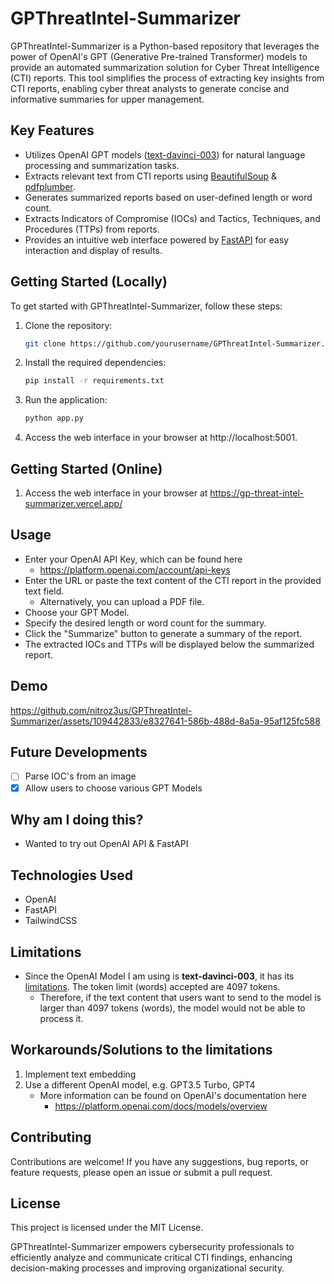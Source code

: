 # GPThreatIntel-Summarizer

GPThreatIntel-Summarizer is a Python-based repository that leverages the power of OpenAI's GPT (Generative Pre-trained Transformer) models to provide an automated summarization solution for Cyber Threat Intelligence (CTI) reports. This tool simplifies the process of extracting key insights from CTI reports, enabling cyber threat analysts to generate concise and informative summaries for upper management.

## Key Features

- Utilizes OpenAI GPT models ([text-davinci-003](https://platform.openai.com/docs/models/overview)) for natural language processing and summarization tasks.
- Extracts relevant text from CTI reports using [BeautifulSoup](https://www.crummy.com/software/BeautifulSoup/bs4/doc/) & [pdfplumber](https://github.com/jsvine/pdfplumber).
- Generates summarized reports based on user-defined length or word count.
- Extracts Indicators of Compromise (IOCs) and Tactics, Techniques, and Procedures (TTPs) from reports.
- Provides an intuitive web interface powered by [FastAPI](https://fastapi.tiangolo.com/) for easy interaction and display of results.

## Getting Started (Locally)

To get started with GPThreatIntel-Summarizer, follow these steps:

1. Clone the repository:

    ```bash
    git clone https://github.com/yourusername/GPThreatIntel-Summarizer.git
    ```

2. Install the required dependencies:
  
    ```bash
    pip install -r requirements.txt
    ```

3. Run the application:
   
    ```bash
    python app.py
    ```
    
4. Access the web interface in your browser at http://localhost:5001.

## Getting Started (Online)

1. Access the web interface in your browser at https://gp-threat-intel-summarizer.vercel.app/


## Usage
- Enter your OpenAI API Key, which can be found here
    - https://platform.openai.com/account/api-keys
- Enter the URL or paste the text content of the CTI report in the provided text field.
    - Alternatively, you can upload a PDF file.
- Choose your GPT Model.
- Specify the desired length or word count for the summary.
- Click the "Summarize" button to generate a summary of the report.
- The extracted IOCs and TTPs will be displayed below the summarized report.

## Demo


https://github.com/nitroz3us/GPThreatIntel-Summarizer/assets/109442833/e8327641-586b-488d-8a5a-95af125fc588


## Future Developments
- [ ] Parse IOC's from an image
- [x] Allow users to choose various GPT Models

## Why am I doing this?
- Wanted to try out OpenAI API & FastAPI

## Technologies Used
- OpenAI
- FastAPI
- TailwindCSS

## Limitations
- Since the OpenAI Model I am using is **text-davinci-003**, it has its [limitations](https://platform.openai.com/docs/models/gpt-3-5). The token limit (words) accepted are 4097 tokens.
    - Therefore, if the text content that users want to send to the model is larger than 4097 tokens (words), the model would not be able to process it.  

## Workarounds/Solutions to the limitations
1. Implement text embedding
2. Use a different OpenAI model, e.g. GPT3.5 Turbo, GPT4
    - More information can be found on OpenAI's documentation here
        - https://platform.openai.com/docs/models/overview 

## Contributing
Contributions are welcome! If you have any suggestions, bug reports, or feature requests, please open an issue or submit a pull request.

## License
This project is licensed under the MIT License.

GPThreatIntel-Summarizer empowers cybersecurity professionals to efficiently analyze and communicate critical CTI findings, enhancing decision-making processes and improving organizational security.
